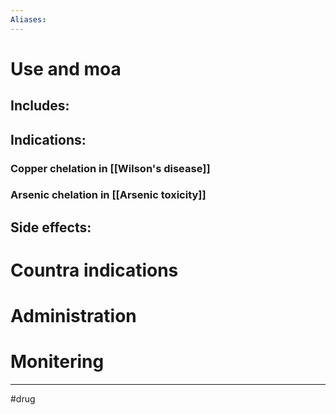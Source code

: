 ```yaml
---
Aliases:
---
```

# Use and moa
## Includes:
## Indications:
### Copper chelation in [[Wilson's disease]]
### Arsenic chelation in [[Arsenic toxicity]]
## Side effects:
# Countra indications
# Administration 
# Monitering 

---
#drug 